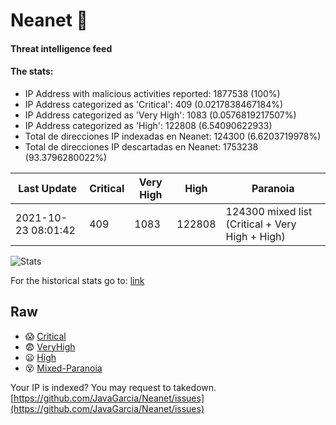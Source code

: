 # Neanet :hocho:
#### Threat intelligence feed
#### The stats:

- IP Address with malicious activities reported: 1877538 (100%)
- IP Address categorized as 'Critical':  409 (0.0217838467184%)
- IP Address categorized as 'Very High':  1083 (0.0576819217507%)
- IP Address categorized as 'High':  122808 (6.54090622933)
- Total de direcciones IP indexadas en Neanet:  124300 (6.6203719978%)
- Total de direcciones IP descartadas en Neanet:  1753238 (93.3796280022%)

| Last Update | Critical | Very High | High | Paranoia |
| --- | --- | --- | --- | --- |
| 2021-10-23 08:01:42 | 409 | 1083 | 122808 | 124300 mixed list (Critical + Very High + High)|

![Stats](https://docs.google.com/spreadsheets/d/e/2PACX-1vSnaNMIXVabIpDJjufMlzH7poXnshF3mgd8Is1g9ytUEzVsP5my4Trn8f-xkoLLQ38xpL3HtmUexLo6/pubchart?oid=501124687&format=image)

For the historical stats go to: [link](/stats.csv)
## Raw
- :scream: [Critical](https://raw.githubusercontent.com/JavaGarcia/Neanet/master/blacklists/neanet_critical.txt)
- :fearful: [VeryHigh](https://raw.githubusercontent.com/JavaGarcia/Neanet/master/blacklists/neanet_veryHigh.txtt)
- :frowning: [High](https://raw.githubusercontent.com/JavaGarcia/Neanet/master/blacklists/neanet_high.txt)
- :dizzy_face: [Mixed-Paranoia](https://raw.githubusercontent.com/JavaGarcia/Neanet/master/blacklists/neanet_all.txt)


Your IP is indexed? You may request to takedown. [https://github.com/JavaGarcia/Neanet/issues](https://github.com/JavaGarcia/Neanet/issues)





























































































































































































































































































































































































































































































































































































































































































































































































































































































































































































































































































































































































































































































































































































































































































































































































































































































































































































































































































































































































































































































































































































































































































































































































































































































































































































































































































































































































































































































































































































































































































































































































































































































































































































































































































































































































































































































































































































































































































































































































































































































































































































































































































































































































































































































































































































































































































































































































































































































































































































































































































































































































































































































































































































































































































































































































































































































































































































































































































































































































































































































































































































































































































































































































































































































































































































































































































































































































































































































































































































































































































































































































































































































































































































































































































































































































































































































































































































































































































































































































































































































































































































































































































































































































































































































































































































































































































































































































































































































































































































































































































































































































































































































































































































































































































































































































































































































































































































































